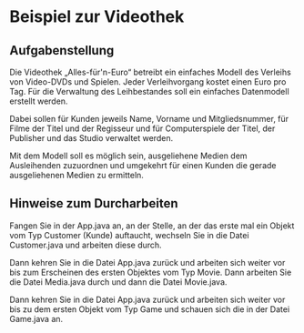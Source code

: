 # Beispiel zur Videothek

 
## Aufgabenstellung
 
Die Videothek „Alles-für'n-Euro“ betreibt ein einfaches Modell des Verleihs
von Video-DVDs und Spielen. Jeder Verleihvorgang kostet einen Euro pro Tag.
Für die Verwaltung des Leihbestandes soll ein einfaches Datenmodell erstellt
werden.
 
Dabei sollen für Kunden jeweils Name, Vorname und Mitgliedsnummer, für
Filme der Titel und der Regisseur und für Computerspiele der Titel, der
Publisher und das Studio verwaltet werden.
 
Mit dem Modell soll es möglich sein,
ausgeliehene Medien dem Ausleihenden zuzuordnen und umgekehrt für einen
Kunden die gerade ausgeliehenen Medien zu ermitteln.

## Hinweise zum Durcharbeiten 

Fangen Sie in der App.java an, an der Stelle, an der das erste mal
ein Objekt vom Typ Customer (Kunde) auftaucht, wechseln Sie in die 
Datei Customer.java und arbeiten diese durch.

Dann kehren Sie in die Datei App.java zurück und arbeiten sich 
weiter vor bis zum Erscheinen des ersten Objektes vom Typ Movie.
Dann arbeiten Sie die Datei Media.java durch und dann die Datei 
Movie.java.

Dann kehren Sie in die Datei App.java zurück und arbeiten sich
weiter vor bis zu dem ersten Objekt vom Typ Game und schauen sich
die in der Datei Game.java an.



